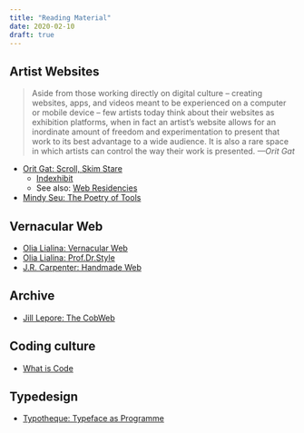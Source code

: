 ```yaml
---
title: "Reading Material"
date: 2020-02-10
draft: true
---
```



## Artist Websites
> Aside from those working directly on digital culture – creating websites, apps, and videos meant to be experienced on a computer or mobile device – few artists today think about their websites as exhibition platforms, when in fact an artist’s website allows for an inordinate amount of freedom and experimentation to present that work to its best advantage to a wide audience. It is also a rare space in which artists can control the way their work is presented. *—Orit Gat*
- [Orit Gat: Scroll, Skim Stare](http://oritgat.com/Scroll-Skim-Stare)
  - [Indexhibit](https://www.indexhibit.org/)
  - See also: [Web Residencies](https://web-residencies.zkm.de/)
- [Mindy Seu: The Poetry of Tools](https://www.are.na/blog/the-poetry-of-tools)

## Vernacular Web
- [Olia Lialina: Vernacular Web](http://art.teleportacia.org/observation/vernacular/)
- [Olia Lialina: Prof.Dr.Style](http://contemporary-home-computing.org/prof-dr-style/)
- [J.R. Carpenter: Handmade Web](http://luckysoap.com/statements/handmadeweb.html)

## Archive
- [Jill Lepore: The CobWeb](https://www.newyorker.com/magazine/2015/01/26/cobweb)

## Coding culture
- [What is Code](https://www.bloomberg.com/graphics/2015-paul-ford-what-is-code/)

## Typedesign

- [Typotheque: Typeface as Programme](https://www.typotheque.com/articles/typeface_as_programme)

